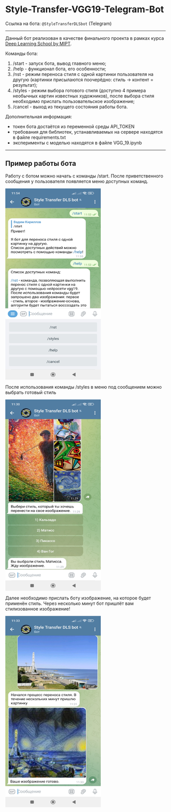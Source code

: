 # Style-Transfer-VGG19-Telegram-Bot
Cсылка на бота: `@StyleTransferDLSbot` (Telegram)

------------------------------------
Данный бот реализован в качестве финального проекта в рамках курса [Deep Learning School by MIPT](https://en.dlschool.org/).

Команды бота:
1) /start - запуск бота, вывод главного меню;
2) /help - функционал бота, его особенности;
3) /nst - режим переноса стиля с одной картинки пользователя на другую (картинки присылаются поочерёдно: стиль -> контент = результат);
4) /styles - режим выбора готового стиля (доступно 4 примера необычных картин известных художников), после выбора стиля необходимо прислать пользовательское изображение;
5) /cancel - выход из текущего состояния работы бота.

Дополнительная информация:
- токен бота достаётся из переменной среды API_TOKEN
- требования для библиотек, устанавливаемых на сервере находятся в файле requirements.txt
- эксперименты с моделью находятся в файле VGG_19.ipynb

------------------------------------

## Пример работы бота

Работу с ботом можно начать с команды /start. После приветственного сообщения у пользователя появляется меню доступных команд.

<a href="url"><img src="bot_components/work_images/work1.jpg" align="center" height="600" width="300"></a>

После использования команды /styles в меню под сообщением можно выбрать готовый стиль

<a href="url"><img src="bot_components/work_images/work2.jpg" align="center" height="600" width="300"></a>

Далее необходимо прислать боту изображение, на которое будет применён стиль. Через несколько минут бот пришлёт вам стилизованное изображение!

<a href="url"><img src="bot_components/work_images/work3.jpg" align="center" height="600" width="300"></a>
